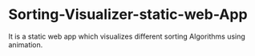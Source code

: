 # Sorting-Visualizer-static-web-App
It is a static web app which visualizes different sorting Algorithms using animation.
